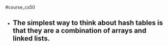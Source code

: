 #course_cs50 

- The simplest way to think about hash tables is that they are a combination of arrays and linked lists.
    - 